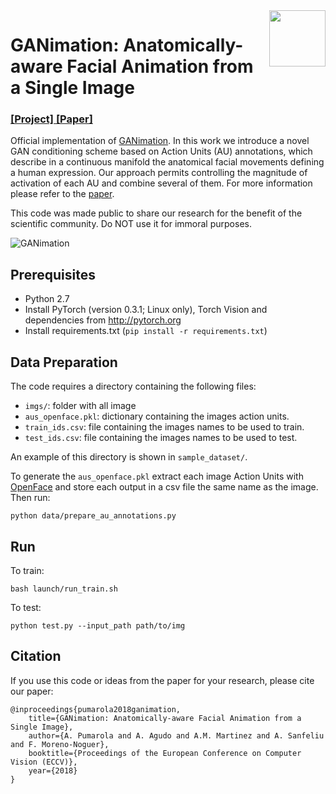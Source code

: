 <img src='http://www.albertpumarola.com/images/2018/GANimation/face1_cyc.gif' align="right" width=90>

# GANimation: Anatomically-aware Facial Animation from a Single Image
### [[Project]](http://www.albertpumarola.com/research/GANimation/index.html)[ [Paper]](https://arxiv.org/abs/1807.09251) 
Official implementation of [GANimation](http://www.albertpumarola.com/research/GANimation/index.html). In this work we introduce a novel GAN conditioning scheme based on Action Units (AU) annotations, which describe in a continuous manifold the anatomical facial movements defining a human expression. Our approach permits controlling the magnitude of activation of each AU and combine several of them. For more information please refer to the [paper](https://arxiv.org/abs/1807.09251).

This code was made public to share our research for the benefit of the scientific community. Do NOT use it for immoral purposes.

![GANimation](http://www.albertpumarola.com/images/2018/GANimation/teaser.png)

## Prerequisites
- Python 2.7
- Install PyTorch (version 0.3.1; Linux only), Torch Vision and dependencies from http://pytorch.org
- Install requirements.txt (```pip install -r requirements.txt```)



## Data Preparation
The code requires a directory containing the following files:
- `imgs/`: folder with all image
- `aus_openface.pkl`: dictionary containing the images action units.
- `train_ids.csv`: file containing the images names to be used to train.
- `test_ids.csv`: file containing the images names to be used to test.

An example of this directory is shown in `sample_dataset/`.

To generate the `aus_openface.pkl` extract each image Action Units with [OpenFace](https://github.com/TadasBaltrusaitis/OpenFace/wiki/Action-Units) and store each output in a csv file the same name as the image. Then run:
```
python data/prepare_au_annotations.py
```

## Run
To train:
```
bash launch/run_train.sh
```
To test:
```
python test.py --input_path path/to/img
```

## Citation
If you use this code or ideas from the paper for your research, please cite our paper:
```
@inproceedings{pumarola2018ganimation,
    title={GANimation: Anatomically-aware Facial Animation from a Single Image},
    author={A. Pumarola and A. Agudo and A.M. Martinez and A. Sanfeliu and F. Moreno-Noguer},
    booktitle={Proceedings of the European Conference on Computer Vision (ECCV)},
    year={2018}
}
```
